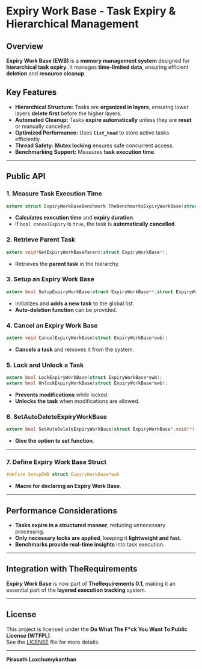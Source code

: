 # **Expiry Work Base - Task Expiry & Hierarchical Management**

## **Overview**
**Expiry Work Base (EWB)** is a **memory management system** designed for **hierarchical task expiry**. It manages **time-limited data**, ensuring efficient **deletion** and **resource cleanup**.

## **Key Features**
- **Hierarchical Structure:** Tasks are **organized in layers**, ensuring lower layers **delete first** before the higher layers.
- **Automated Cleanup:** Tasks **expire automatically** unless they are **reset** or manually cancelled.
- **Optimized Performance:** Uses **`list_head`** to store active tasks efficiently.
- **Thread Safety:** **Mutex locking** ensures safe concurrent access.
- **Benchmarking Support:** Measures **task execution time**.

---

## **Public API**
### **1. Measure Task Execution Time**
```c
extern struct ExpiryWorkBaseBenchmark TheBenchmarksExpiryWorkBase(struct ExpiryWorkBase*,bool,bool);
```
- **Calculates execution time** and **expiry duration**.
- If `bool cancelExpiry` is `true`, the task is **automatically cancelled**.

### **2. Retrieve Parent Task**
```c
extern void*GetExpiryWorkBaseParent(struct ExpiryWorkBase*);
```
- Retrieves the **parent task** in the hierarchy.

### **3. Setup an Expiry Work Base**
```c
extern bool SetupExpiryWorkBase(struct ExpiryWorkBase**,struct ExpiryWorkBase*,void*,void(*)(void*));
```
- Initializes and **adds a new task** to the global list.
- **Auto-deletion function** can be provided.

### **4. Cancel an Expiry Work Base**
```c
extern void CancelExpiryWorkBase(struct ExpiryWorkBase*ewb);
```
- **Cancels a task** and removes it from the system.

### **5. Lock and Unlock a Task**
```c
extern bool LockExpiryWorkBase(struct ExpiryWorkBase*ewb);
extern bool UnlockExpiryWorkBase(struct ExpiryWorkBase*ewb);
```
- **Prevents modifications** while locked.
- **Unlocks the task** when modifications are allowed.

### **6. SetAutoDeleteExpiryWorkBase**
```c
extern bool SetAutoDeleteExpiryWorkBase(struct ExpiryWorkBase*,void(*)(void*,struct ExpiryWorkBaseBenchmark));
```
- **Give the option to set function**.

---

### **7. Define Expiry Work Base Struct**
```c
#define SetupEWB struct ExpiryWorkBase*ewb
```
- **Macro for declaring an Expiry Work Base**.

---

## **Performance Considerations**
- **Tasks expire in a structured manner**, reducing unnecessary processing.
- **Only necessary locks are applied**, keeping it **lightweight and fast**.
- **Benchmarks provide real-time insights** into task execution.

---

## **Integration with TheRequirements**
**Expiry Work Base** is now part of **TheRequirements 0.1**, making it an essential part of the **layered execution tracking** system.

---

## **License**
This project is licensed under the **Do What The F*ck You Want To Public License (WTFPL)**.  
See the [LICENSE](LICENSE) file for more details.

---

**Pirasath Luxchumykanthan**  
